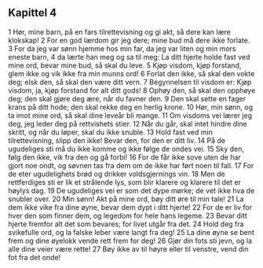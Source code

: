 ## Kapittel 4

1 Hør, mine barn, på en fars tilrettevisning og gi akt, så dere kan lære klokskap! 
2 For en god lærdom gir jeg dere; mine bud må dere ikke forlate. 
3 For da jeg var sønn hjemme hos min far, da jeg var liten og min mors eneste barn, 
4 da lærte han meg og sa til meg: La ditt hjerte holde fast ved mine ord, bevar mine bud, så skal du leve. 
5 Kjøp visdom, kjøp forstand, glem ikke og vik ikke fra min munns ord! 
6 Forlat den ikke, så skal den vokte deg; elsk den, så skal den være ditt vern. 
7 Begynnelsen til visdom er: Kjøp visdom, ja, kjøp forstand for alt ditt gods! 
8 Ophøy den, så skal den opphøye deg; den skal gjøre deg ære, når du favner den. 
9 Den skal sette en fager krans på ditt hode; den skal rekke deg en herlig krone. 
10 Hør, min sønn, og ta imot mine ord, så skal dine leveår bli mange. 
11 Om visdoms vei lærer jeg deg, jeg leder deg på rettvishets stier. 
12 Når du går, skal intet hindre dine skritt, og når du løper, skal du ikke snuble. 
13 Hold fast ved min tilrettevisning, slipp den ikke! Bevar den, for den er ditt liv. 
14 På de ugudeliges sti må du ikke komme og ikke følge de ondes vei. 
15 Sky den, følg den ikke, vik fra den og gå forbi! 
16 For de får ikke sove uten de har gjort noe ondt, og søvnen tas fra dem om de ikke har ført noen til fall. 
17 For de eter ugudelighets brød og drikker voldsgjernings vin. 
18 Men de rettferdiges sti er lik et strålende lys, som blir klarere og klarere til det er høylys dag. 
19 De ugudeliges vei er som det dype mørke; de vet ikke hva de snubler over. 
20 Min sønn! Akt på mine ord, bøy ditt øre til min tale! 
21 La dem ikke vike fra dine øyne, bevar dem dypt i ditt hjerte! 
22 For de er liv for hver den som finner dem, og legedom for hele hans legeme. 
23 Bevar ditt hjerte fremfor alt det som bevares; for livet utgår fra det. 
24 Hold deg fra svikefulle ord, og la falske leber være langt fra deg! 
25 La dine øyne se bent frem og dine øyelokk vende rett frem for deg! 
26 Gjør din fots sti jevn, og la alle dine veier være rette! 
27 Bøy ikke av til høyre eller til venstre, vend din fot fra det onde!